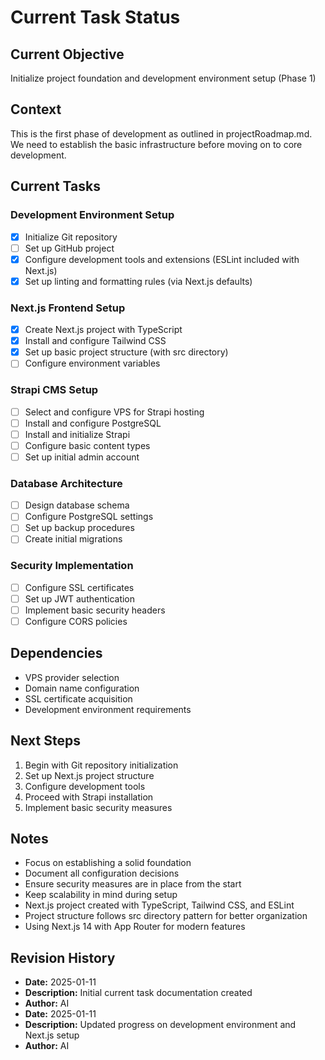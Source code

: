 # Current Task Status

## Current Objective
Initialize project foundation and development environment setup (Phase 1)

## Context
This is the first phase of development as outlined in projectRoadmap.md. We need to establish the basic infrastructure before moving on to core development.

## Current Tasks

### Development Environment Setup
- [x] Initialize Git repository
- [ ] Set up GitHub project
- [x] Configure development tools and extensions (ESLint included with Next.js)
- [x] Set up linting and formatting rules (via Next.js defaults)

### Next.js Frontend Setup
- [x] Create Next.js project with TypeScript
- [x] Install and configure Tailwind CSS
- [x] Set up basic project structure (with src directory)
- [ ] Configure environment variables

### Strapi CMS Setup
- [ ] Select and configure VPS for Strapi hosting
- [ ] Install and configure PostgreSQL
- [ ] Install and initialize Strapi
- [ ] Configure basic content types
- [ ] Set up initial admin account

### Database Architecture
- [ ] Design database schema
- [ ] Configure PostgreSQL settings
- [ ] Set up backup procedures
- [ ] Create initial migrations

### Security Implementation
- [ ] Configure SSL certificates
- [ ] Set up JWT authentication
- [ ] Implement basic security headers
- [ ] Configure CORS policies

## Dependencies
- VPS provider selection
- Domain name configuration
- SSL certificate acquisition
- Development environment requirements

## Next Steps
1. Begin with Git repository initialization
2. Set up Next.js project structure
3. Configure development tools
4. Proceed with Strapi installation
5. Implement basic security measures

## Notes
- Focus on establishing a solid foundation
- Document all configuration decisions
- Ensure security measures are in place from the start
- Keep scalability in mind during setup
- Next.js project created with TypeScript, Tailwind CSS, and ESLint
- Project structure follows src directory pattern for better organization
- Using Next.js 14 with App Router for modern features

## Revision History
- **Date:** 2025-01-11
- **Description:** Initial current task documentation created
- **Author:** AI
- **Date:** 2025-01-11
- **Description:** Updated progress on development environment and Next.js setup
- **Author:** AI
